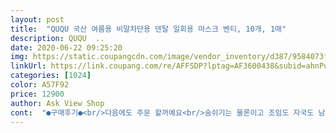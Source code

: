 ```yaml
---
layout: post 
title:  "QUQU 국산 여름용 비말차단용 덴탈 일회용 마스크 벤티, 10개, 1매" 
description: QUQU  ..
date: 2020-06-22 09:25:20 
img: https://static.coupangcdn.com/image/vendor_inventory/d387/9584073f4bffc8fde2914620d47aff07e82776f268ff68c5342605e124b6.jpg 
linkUrl: https://link.coupang.com/re/AFFSDP?lptag=AF3600438&subid=ahnPublicAsk&pageKey=1600693139&itemId=2734277127&vendorItemId=70724386157&traceid=V0-113-42e6f6ea16807300 
categories: [1024] 
color: A57F92 
price: 12900 
author: Ask View Shop 
cont:  "●구매후기●<br/>다음에도 주문 할꺼예요<br/>숨쉬기는 물론이고 조임도 자국도 남지 않는<br/>아주 좋습니다.<br/><br/>여름용 이라서 얇고 가볍습니다<br/>여름용이 맞네요<br/>이 마스크는 사용후 벗고 난뒤 자국이 거의 없어요 제가 얼굴이 좀 커요.<br/>.<br/> 가격이 좀 비싸서 그렇지.<br/>.<br/> 만족합니다<br/>추천합니다<br/>" 
---
```


